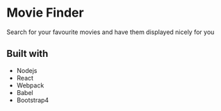 # Movie Finder

Search for your favourite movies and have them displayed nicely for you 

## Built with
- Nodejs
- React
- Webpack
- Babel
- Bootstrap4

